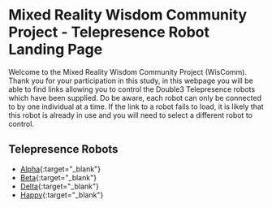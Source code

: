 ﻿# Mixed Reality Wisdom Community Project - Telepresence Robot Landing Page

Welcome to the Mixed Reality Wisdom Community Project (WisComm). Thank you for your participation in this study, in this webpage you will be able to find links allowing you to control the Double3 Telepresence robots which have been supplied. 
Do be aware, each robot can only be connected to by one individual at a time. If the link to a robot fails to load, it is likely that this robot is already in use and you will need to select a different robot to control.

## Telepresence Robots

* [Alpha](https://drive.doublerobotics.com/?tls=V6htlv94TjBswAJDcDsCTcNHl){:target="_blank"}
* [Beta](https://drive.doublerobotics.com/?tls=4N2fMYnmeCj6EibPGSIhBQqhG){:target="_blank"}
* [Delta](https://drive.doublerobotics.com/?tls=IhATthydSVhiBenuPCdCiU7AK){:target="_blank"}
* [Happy](https://drive.doublerobotics.com/?tls=8YiFLkoQfDhgYI1ISANZmdqaF){:target="_blank"}

